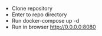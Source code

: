 * Clone repository 
* Enter to repo directory
* Run docker-compose up -d
* Run in browser http://0.0.0.0:8080